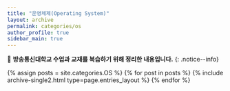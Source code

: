```yaml
---
title: "운영체제(Operating System)"
layout: archive
permalink: categories/os
author_profile: true
sidebar_main: true
---
```


📝 **방송통신대학교 수업과 교재를 복습하기 위해 정리한 내용입니다.**
{: .notice--info}

{% assign posts = site.categories.OS %}
{% for post in posts %} {% include archive-single2.html type=page.entries_layout %} {% endfor %}